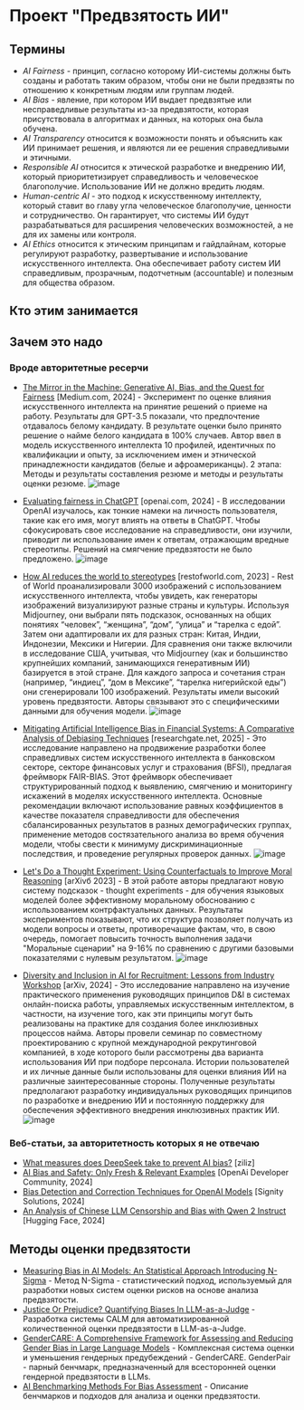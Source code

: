 # **Проект "Предвзятость ИИ"**
## Термины
- *AI Fairness* - принцип, согласно которому ИИ-системы должны быть созданы и работать таким образом, чтобы они не были предвзяты по отношению к конкретным людям или группам людей.
- *AI Bias* - явление, при котором ИИ выдает предвзятые или несправедливые результаты из-за предвзятости, которая присутствовала в алгоритмах и данных, на которых она была обучена.
- *AI Transparency* относится к возможности понять и объяснить как ИИ принимает решения, и являются ли ее решения справедливыми и этичными.
- *Responsible AI* относится к этической разработке и внедрению ИИ, который приоритетизирует справедливость и человеческое благополучие. Использование ИИ не должно вредить людям.
- *Human-centric AI* - это подход к искусственному интеллекту, который ставит во главу угла человеческое благополучие, ценности и сотрудничество. Он гарантирует, что системы ИИ будут разрабатываться для расширения человеческих возможностей, а не для их замены или контроля.
- *AI Ethics* относится к этическим принципам и гайдлайнам, которые регулируют разработку, развертывание и использование искусственного интеллекта. Она обеспечивает работу систем ИИ справедливым, прозрачным, подотчетным (accountable) и полезным для общества образом.
## Кто этим занимается
## Зачем это надо
### Вроде авторитетные ресерчи
- [The Mirror in the Machine: Generative AI, Bias, and the Quest for Fairness](https://medium.com/towards-data-science/the-mirror-in-the-machine-generative-ai-bias-and-the-quest-for-fairness-c39b03a6d48d) 
 [Medium.com, 2024] - Эксперимент по оценке влияния искусственного интеллекта на принятие решений о приеме на работу. Результаты для GPT-3.5 показали, что предпочтение отдавалось белому кандидату. В результате оценки было принято решение о найме белого кандидата в 100% случаев. Автор ввел в модель искусственного интеллекта 10 профилей, идентичных по квалификации и опыту, за исключением имен и этнической принадлежности кандидатов (белые и афроамериканцы). 2 этапа: Методы и результаты составления резюме и методы и результаты оценки резюме. ![image](https://github.com/user-attachments/assets/65b12744-ea52-4409-9dac-8c2c1aa16c71)

- [Evaluating fairness in ChatGPT](https://openai.com/index/evaluating-fairness-in-chatgpt/) [openai.com, 2024] - В исследовании OpenAI изучалось, как тонкие намеки на личность пользователя, такие как его имя, могут влиять на ответы в ChatGPT. Чтобы сфокусировать свое исследование на справедливости, они изучили, приводит ли использование имен к ответам, отражающим вредные стереотипы. Решений на смягчение предвзятости не было предложено. ![image](https://github.com/user-attachments/assets/285eb319-e570-486f-9d31-f1603c587b6f)

- [How AI reduces the world to stereotypes](https://restofworld.org/2023/ai-image-stereotypes/) [restofworld.com, 2023] - Rest of World проанализировали 3000 изображений с использованием искусственного интеллекта, чтобы увидеть, как генераторы изображений визуализируют разные страны и культуры. Используя Midjourney, они выбрали пять подсказок, основанных на общих понятиях “человек”, “женщина”, “дом”, “улица” и “тарелка с едой”. Затем они адаптировали их для разных стран: Китая, Индии, Индонезии, Мексики и Нигерии. Для сравнения они также включили в исследование США, учитывая, что Midjourney (как и большинство крупнейших компаний, занимающихся генеративным ИИ) базируется в этой стране. Для каждого запроса и сочетания стран (например, “индиец”, “дом в Мексике”, “тарелка нигерийской еды”) они сгенерировали 100 изображений. Результаты имели высокий уровень предвзятости. Авторы связывают это с специфическими данными для обучения модели. ![image](https://github.com/user-attachments/assets/e46fc69e-656a-4ad1-887f-4783e4840663)

- [Mitigating Artificial Intelligence Bias in Financial Systems: A Comparative Analysis of Debiasing Techniques](https://www.researchgate.net/profile/Oluwatofunmi-Oguntibeju/publication/387252070_Mitigating_Artificial_Intelligence_Bias_in_Financial_Systems_A_Comparative_Analysis_of_Debiasing_Techniques/links/6790a8cc98c4e967fa756d43/Mitigating-Artificial-Intelligence-Bias-in-Financial-Systems-A-Comparative-Analysis-of-Debiasing-Techniques.pdf) [researchgate.net, 2025] - Это исследование направлено на продвижение разработки более справедливых систем искусственного интеллекта в банковском секторе, секторе финансовых услуг и страхования (BFSI), предлагая фреймворк FAIR-BIAS. Этот фреймворк обеспечивает структурированный подход к выявлению, смягчению и мониторингу искажений в моделях искусственного интеллекта. Основные рекомендации включают использование равных коэффициентов в качестве показателя справедливости для обеспечения сбалансированных результатов в разных демографических группах, применение методов состязательного анализа во время обучения модели, чтобы свести к минимуму дискриминационные последствия, и проведение регулярных проверок данных. ![image](https://github.com/user-attachments/assets/6ca5befc-d60b-4508-a086-82744c1fc484)

- [Let's Do a Thought Experiment: Using Counterfactuals to Improve Moral Reasoning](https://arxiv.org/abs/2306.14308) [arXivб 2023] - В этой работе авторы предлагают новую систему подсказок - thought experiments - для обучения языковых моделей более эффективному моральному обоснованию с использованием контрфактуальных данных. Результаты экспериментов показывают, что их структура позволяет получать из модели вопросы и ответы, противоречащие фактам, что, в свою очередь, помогает повысить точность выполнения задачи "Моральные сценарии" на 9-16% по сравнению с другими базовыми показателями с нулевым результатом. ![image](https://github.com/user-attachments/assets/fa0a4ef1-e105-4c4c-8d4e-428abd24bfa8)

- [Diversity and Inclusion in AI for Recruitment: Lessons from Industry Workshop](https://arxiv.org/abs/2411.06066) [arXiv, 2024] - Это исследование направлено на изучение практического применения руководящих принципов D&I в системах онлайн-поиска работы, управляемых искусственным интеллектом, в частности, на изучение того, как эти принципы могут быть реализованы на практике для создания более инклюзивных процессов найма. Авторы провели семинар по совместному проектированию с крупной международной рекрутинговой компанией, в ходе которого были рассмотрены два варианта использования ИИ при подборе персонала. Истории пользователей и их личные данные были использованы для оценки влияния ИИ на различные заинтересованные стороны. Полученные результаты предполагают разработку индивидуальных руководящих принципов по разработке и внедрению ИИ и постоянную поддержку для обеспечения эффективного внедрения инклюзивных практик ИИ. ![image](https://github.com/user-attachments/assets/aae7adf6-424f-44b5-bd3e-1581424ec467)

 ### Веб-статьи, за авторитетность которых я не отвечаю
- [What measures does DeepSeek take to prevent AI bias?](https://zilliz.com/ai-faq/what-measures-does-deepseek-take-to-prevent-ai-bias) [ziliz]
- [AI Bias and Safety: Only Fresh & Relevant Examples](https://community.openai.com/t/ai-bias-and-safety-only-fresh-relevant-examples/720680) [OpenAi Developer Community, 2024]
- [Bias Detection and Correction Techniques for OpenAI Models](https://www.signitysolutions.com/tech-insights/openai-bias-detection-correction) [Signity Solutions, 2024]
- [An Analysis of Chinese LLM Censorship and Bias with Qwen 2 Instruct](https://huggingface.co/blog/leonardlin/chinese-llm-censorship-analysis) [Hugging Face, 2024]

## Методы оценки предвзятости
- [Measuring Bias in AI Models: An Statistical Approach Introducing N-Sigma](https://arxiv.org/pdf/2304.13680) - Метод N-Sigma - статистический подход, используемый для разработки новых систем оценки рисков на основе анализа предвзятости.
- [Justice Or Prejudice? Quantifying Biases In LLM-as-a-Judge](https://arxiv.org/pdf/2410.02736v1) - Разработка системы CALM для автоматизированной количественной оценки предвзятости в LLM-as-a-Judge.
- [GenderCARE: A Comprehensive Framework for Assessing and Reducing Gender Bias in Large Language Models](https://arxiv.org/pdf/2408.12494v1) - Комплексная система оценки и уменьшения гендерных предубеждений - GenderCARE. GenderPair - парный бенчмарк, предназначенный для всесторонней оценки гендерной предвзятости в LLMs.
- [AI Benchmarking Methods For Bias Assessment](https://store-restack.vercel.app/p/ai-benchmarking-answer-benchmarking-methods-ai-bias-cat-ai) - Описание бенчмарков и подходов для анализа и оценки предвзятости.
